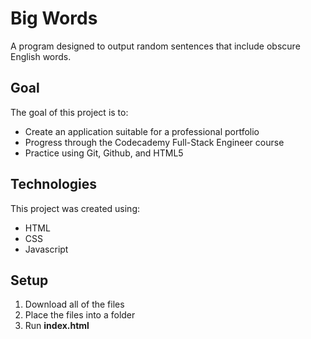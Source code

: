 # Big Words
A program designed to output random sentences that include obscure English words.

## Goal
The goal of this project is to:
+ Create an application suitable for a professional portfolio
+ Progress through the Codecademy Full-Stack Engineer course
+ Practice using Git, Github, and HTML5

## Technologies
This project was created using:
+ HTML
+ CSS
+ Javascript

## Setup
1. Download all of the files
1. Place the files into a folder
2. Run **index.html**